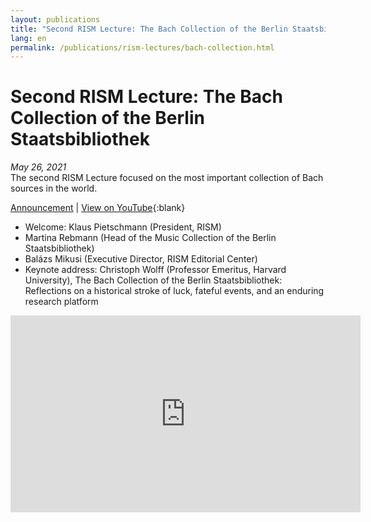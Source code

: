 ```yaml
---
layout: publications
title: "Second RISM Lecture: The Bach Collection of the Berlin Staatsbibliothek"
lang: en
permalink: /publications/rism-lectures/bach-collection.html
---
```


# Second RISM Lecture: The Bach Collection of the Berlin Staatsbibliothek  

_May 26, 2021_  
The second RISM Lecture focused on the most important collection of Bach sources in the world.  

[Announcement](/events/2021/04/29/second-rism-lecture-bach-collection-berlin-staatsbibliothek.html) | [View on YouTube](https://youtu.be/Op5iQncmZ30){:blank}  

- Welcome: Klaus Pietschmann (President, RISM)   
- Martina Rebmann (Head of the Music Collection of the Berlin Staatsbibliothek)   
- Balázs Mikusi (Executive Director, RISM Editorial Center)   
- Keynote address: Christoph Wolff (Professor Emeritus, Harvard University), The Bach Collection of the Berlin Staatsbibliothek: Reflections on a historical stroke of luck, fateful events, and an enduring research platform  

<iframe width="560" height="315" src="https://www.youtube.com/embed/Op5iQncmZ30" title="YouTube video player" frameborder="0" allow="accelerometer; autoplay; clipboard-write; encrypted-media; gyroscope; picture-in-picture; web-share" allowfullscreen></iframe>  
